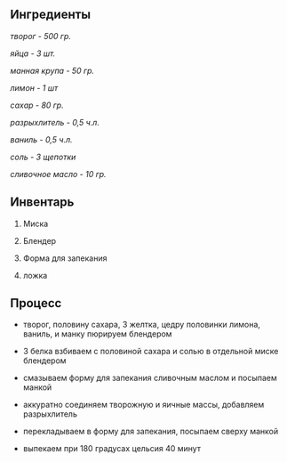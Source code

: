 ## Ингредиенты
*творог - 500 гр.*

*яйца - 3 шт.*

*манная крупа - 50 гр.*

*лимон - 1 шт*

*сахар - 80 гр.*

*разрыхлитель - 0,5 ч.л.*

*ваниль - 0,5 ч.л.*

*соль - 3 щепотки*

*сливочное масло - 10 гр.*

## Инвентарь

1. Миска

2. Блендер

3. Форма для запекания

4. ложка

## Процесс

* творог, половину сахара, 3 желтка, цедру половинки лимона, ваниль, и манку пюрируем блендером

* 3 белка взбиваем с половиной сахара и солью в отдельной миске блендером

* смазываем форму для запекания сливочным маслом и посыпаем манкой

* аккуратно соединяем творожную и яичные массы, добавляем разрыхлитель

* перекладываем в форму для запекания, посыпаем сверху манкой

* выпекаем при  180 градусах цельсия 40 минут